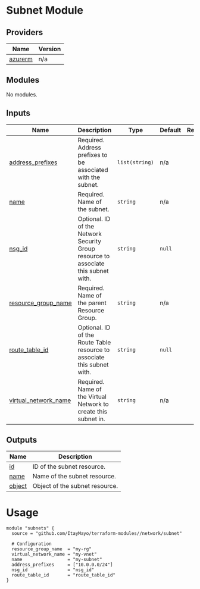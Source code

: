 <!-- BEGIN_TF_DOCS -->
# Subnet Module

## Providers

| Name | Version |
|------|---------|
| <a name="provider_azurerm"></a> [azurerm](#provider\_azurerm) | n/a |

## Modules

No modules.

## Inputs

| Name | Description | Type | Default | Required |
|------|-------------|------|---------|:--------:|
| <a name="input_address_prefixes"></a> [address\_prefixes](#input\_address\_prefixes) | Required. Address prefixes to be associated with the subnet. | `list(string)` | n/a | yes |
| <a name="input_name"></a> [name](#input\_name) | Required. Name of the subnet. | `string` | n/a | yes |
| <a name="input_nsg_id"></a> [nsg\_id](#input\_nsg\_id) | Optional. ID of the Network Security Group resource to associate this subnet with. | `string` | `null` | no |
| <a name="input_resource_group_name"></a> [resource\_group\_name](#input\_resource\_group\_name) | Required. Name of the parent Resource Group. | `string` | n/a | yes |
| <a name="input_route_table_id"></a> [route\_table\_id](#input\_route\_table\_id) | Optional. ID of the Route Table resource to associate this subnet with. | `string` | `null` | no |
| <a name="input_virtual_network_name"></a> [virtual\_network\_name](#input\_virtual\_network\_name) | Required. Name of the Virtual Network to create this subnet in. | `string` | n/a | yes |

## Outputs

| Name | Description |
|------|-------------|
| <a name="output_id"></a> [id](#output\_id) | ID of the subnet resource. |
| <a name="output_name"></a> [name](#output\_name) | Name of the subnet resource. |
| <a name="output_object"></a> [object](#output\_object) | Object of the subnet resource. |

# Usage

```
module "subnets" {
  source = "github.com/ItayMayo/terraform-modules//network/subnet"

  # Configuration
  resource_group_name  = "my-rg"
  virtual_network_name = "my-vnet"
  name                 = "my-subnet"
  address_prefixes     = ["10.0.0.0/24"]
  nsg_id               = "nsg_id"
  route_table_id       = "route_table_id"
}
```
<!-- END_TF_DOCS -->